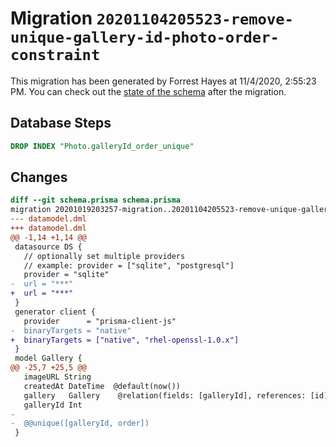 # Migration `20201104205523-remove-unique-gallery-id-photo-order-constraint`

This migration has been generated by Forrest Hayes at 11/4/2020, 2:55:23 PM.
You can check out the [state of the schema](./schema.prisma) after the migration.

## Database Steps

```sql
DROP INDEX "Photo.galleryId_order_unique"
```

## Changes

```diff
diff --git schema.prisma schema.prisma
migration 20201019203257-migration..20201104205523-remove-unique-gallery-id-photo-order-constraint
--- datamodel.dml
+++ datamodel.dml
@@ -1,14 +1,14 @@
 datasource DS {
   // optionally set multiple providers
   // example: provider = ["sqlite", "postgresql"]
   provider = "sqlite"
-  url = "***"
+  url = "***"
 }
 generator client {
   provider      = "prisma-client-js"
-  binaryTargets = "native"
+  binaryTargets = ["native", "rhel-openssl-1.0.x"]
 }
 model Gallery {
@@ -25,7 +25,5 @@
   imageURL String
   createdAt DateTime  @default(now())
   gallery   Gallery    @relation(fields: [galleryId], references: [id])
   galleryId Int
-
-  @@unique([galleryId, order])
 }
```


